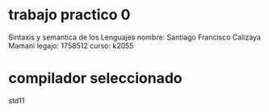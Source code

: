 # trabajo practico 0

Sintaxis y semantica de los Lenguajes
nombre: Santiago Francisco Calizaya Mamani
legajo: 1758512
curso: k2055


# compilador seleccionado
std11
